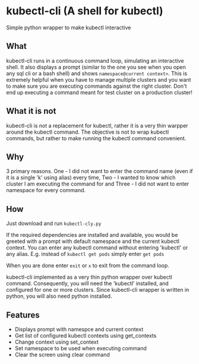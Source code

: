 # kubectl-cli (A shell for kubectl)
Simple python wrapper to make kubectl interactive

## What
kubectl-cli runs in a continuous command loop, simulating an interactive shell. It also displays a prompt (similar to the one you see when you open any sql cli or a bash shell) and shows <code>namespace@current context></code>. This is extremely helpful when you have to manage multiple clusters and you want to make sure you are executing commands against the right cluster. Don't end up executing a command meant for test cluster on a production cluster!

## What it is not
kubectl-cli is not a replacement for kubectl, rather it is a very thin warpper around the kubectl command. The objective is not to wrap kubectl commands, but rather to make running the kubectl command convenient.

## Why
3 primary reasons. One - I did not want to enter the command name (even if it is a single 'k' using alias) every time, Two - I wanted to know which cluster I am executing the command for and Three - I did not want to enter namespace for every command.

## How
Just download and run <code>kubectl-cly.py</code>

If the required dependencies are installed and available, you would be greeted with a prompt with default namespace and the current kubectl context. You can enter any kubectl command without entering 'kubectl' or any alias. E.g. instead of <code>kubectl get pods</code> simply enter <code>get pods</code>

When you are done enter <code>exit</code> or <code>x</code> to exit from the command loop.

kubectl-cli implemented as a very thin python wrapper over kubectl command. Consequently, you will need the 'kubectl' installed, and configured for one or more clusters. Since kubectl-cli wrapper is written in python, you will also need python installed.

## Features
<ul>
<li>Displays prompt with namespce and current context
<li>Get list of configured kubectl contexts using get_contexts
<li>Change context using set_context
<li>Set namespace to be used when executing command
<li>Clear the screen using clear command
</ul>
